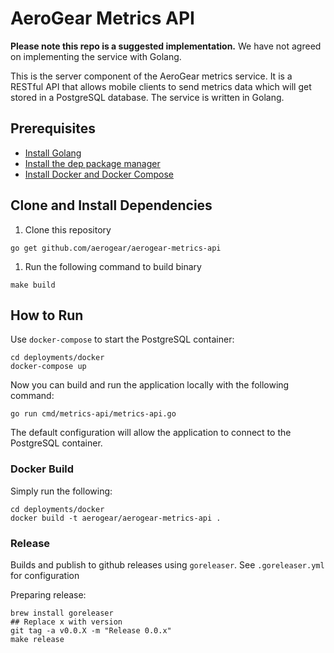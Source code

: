 # AeroGear Metrics API

**Please note this repo is a suggested implementation.** We have not agreed on implementing the service with Golang.

This is the server component of the AeroGear metrics service. It is a RESTful API that allows mobile clients to send metrics data which will get stored in a PostgreSQL database. The service is written in Golang.

## Prerequisites

* [Install Golang](https://golang.org/doc/install)
* [Install the dep package manager](https://golang.github.io/dep/docs/installation.html)
* [Install Docker and Docker Compose](https://docs.docker.com/compose/install/)

## Clone and Install Dependencies

1. Clone this repository
```
go get github.com/aerogear/aerogear-metrics-api
```
1. Run the following command to build binary
```
make build
```

## How to Run

Use `docker-compose` to start the PostgreSQL container:

```
cd deployments/docker
docker-compose up
```

Now you can build and run the application locally with the following command:

```
go run cmd/metrics-api/metrics-api.go
```

The default configuration will allow the application to connect to the PostgreSQL container.

### Docker Build

Simply run the following:

```
cd deployments/docker
docker build -t aerogear/aerogear-metrics-api .
```

### Release

Builds and publish to github releases using `goreleaser`.
See `.goreleaser.yml` for configuration

Preparing release:
```
brew install goreleaser
## Replace x with version
git tag -a v0.0.X -m "Release 0.0.x"
make release
```